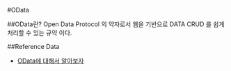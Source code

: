 #OData

##OData란?
Open Data Protocol 의 약자로서 웹을 기반으로 DATA CRUD 를 쉽게 처리할 수 있는 규약 이다.

##Reference Data
- [OData에 대해서 알아보자](http://ccambo.blogspot.kr/2013/08/odata.html)
